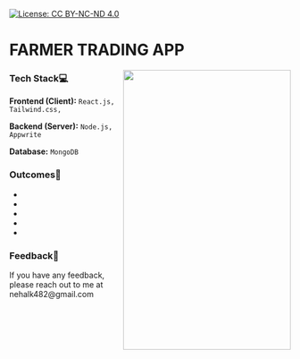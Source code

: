 [![License: CC BY-NC-ND 4.0](https://img.shields.io/badge/License-CC%20BY--NC--ND%204.0-lightgrey.svg)](https://creativecommons.org/licenses/by-nc-nd/4.0/)


# FARMER TRADING APP

<img  height="500px" width="300px" align="right" src="">

 <h3>Tech Stack💻</h3>

**Frontend (Client):** `React.js, Tailwind.css, `

**Backend (Server):** `Node.js, Appwrite`

**Database:** `MongoDB`


 <h3>Outcomes🌟</h3>
 
- 
- 
- 
- 
- 

 <h3>Feedback📝</h3>
If you have any feedback, please reach out to me at nehalk482@gmail.com
